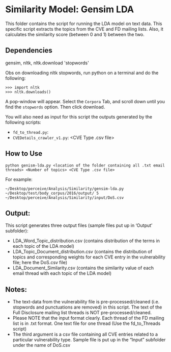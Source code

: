 # Similarity Model: Gensim LDA

This folder contains the script for running the LDA model on text data. This specific script extracts the topics from the CVE and FD mailing lists. Also, it calculates the similarity score (between 0 and 1) between the two.

## Dependencies 

gensim, nltk, nltk.download 'stopwords'

Obs on downloading nltk stopwords, run python on a terminal and do the following:
```
>>> import nltk
>>> nltk.downloads()
```

A pop-window will appear. Select the `Corpora` Tab, and scroll down until you find the `stopwords` option. Then click download. 

You will also need as input for this script the outputs generated by the following scripts:

 * `fd_to_thread.py`: <Thread folder> 
 * `CVEDetails_crawler_v1.py`: <CVE Type .csv file>

## How to Use

```
python genism-lda.py <location of the folder containing all .txt email threads> <Number of topics> <CVE Type .csv file>
```

For example:

```
~/Desktop/perceive/Analysis/Similarity/gensim-lda.py ~/Desktop/test/body_corpus/2016/output/ 5 ~/Desktop/perceive/Analysis/Similarity/input/DoS.csv
```

## Output:

This script generates three output files (sample files put up in ‘Output’ subfolder):<br>

 * LDA_Word_Topic_distribution.csv (contains distribution of the terms in each topic of the LDA model)<br>
 * LDA_Topic_Document_distribution.csv (contains the distribution of topics and corresponding weights for each CVE entry in the vulnerability file; here the DoS.csv file)<br>
 * LDA_Document_Similarity.csv (contains the similarity value of each email thread with each topic of the LDA model)


## Notes:

 * The text-data from the vulnerability file is pre-processed/cleaned (i.e. stopwords and punctuations are removed) in this script. The text of the Full Disclosure mailing list threads is NOT pre-processed/cleaned.
 * Please NOTE that the input format clearly. Each thread of the FD mailing list is in .txt format. One text file for one thread (Use the fd_to_Threads script) 
 * The third argument is a csv file containing all CVE entries related to a particular vulnerability type. Sample file is put up in the “Input” subfolder under the name of DoS.csv 

